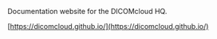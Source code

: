 Documentation website for the DICOMcloud HQ.

[https://dicomcloud.github.io/](https://dicomcloud.github.io/)
